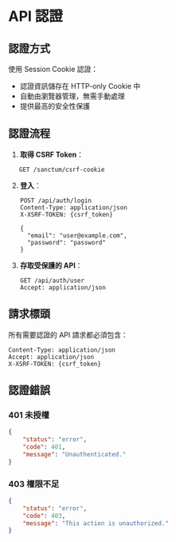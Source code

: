 # API 認證

## 認證方式

使用 Session Cookie 認證：
- 認證資訊儲存在 HTTP-only Cookie 中
- 自動由瀏覽器管理，無需手動處理
- 提供最高的安全性保護

## 認證流程

1. **取得 CSRF Token**：
```
   GET /sanctum/csrf-cookie
   ```

2. **登入**：
   ```
   POST /api/auth/login
   Content-Type: application/json
   X-XSRF-TOKEN: {csrf_token}
   
   {
     "email": "user@example.com",
     "password": "password"
   }
   ```

3. **存取受保護的 API**：
   ```
   GET /api/auth/user
   Accept: application/json
   ```

## 請求標頭

所有需要認證的 API 請求都必須包含：
```
Content-Type: application/json
Accept: application/json
X-XSRF-TOKEN: {csrf_token}
```

## 認證錯誤

### 401 未授權
```json
{
    "status": "error",
    "code": 401,
    "message": "Unauthenticated."
}
```

### 403 權限不足
```json
{
    "status": "error",
    "code": 403,
    "message": "This action is unauthorized."
}
``` 